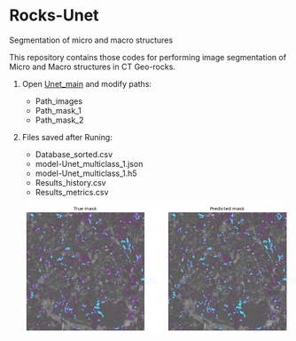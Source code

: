 # Rocks-Unet
Segmentation of micro and macro structures

This repository contains those codes for performing image segmentation of Micro and Macro structures in CT Geo-rocks.

1. Open [Unet_main](Unet_main.py) and modify paths:

    * Path_images
    * Path_mask_1
    * Path_mask_2

2. Files saved after Runing:

    * Database_sorted.csv
    * model-Unet_multiclass_1.json
    * model-Unet_multiclass_1.h5
    * Results_history.csv
    * Results_metrics.csv

    ![Segmentation](Figure_segmentation.png)